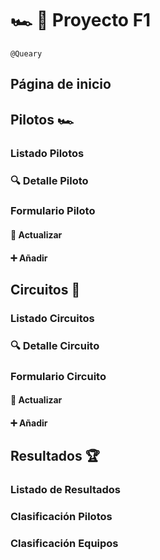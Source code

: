 ﻿# :racing_car: :dash: Proyecto F1 

```
@Queary
```


##  Página de inicio

##  Pilotos :racing_car:
### Listado Pilotos
### :mag: Detalle Piloto
### Formulario Piloto
#### :repeat: Actualizar
#### :heavy_plus_sign: Añadir

##  Circuitos :checkered_flag:
### Listado Circuitos
### :mag: Detalle Circuito
### Formulario Circuito
#### :repeat: Actualizar
#### :heavy_plus_sign: Añadir


##  Resultados :trophy:
### Listado de Resultados
### Clasificación Pilotos
### Clasificación Equipos
